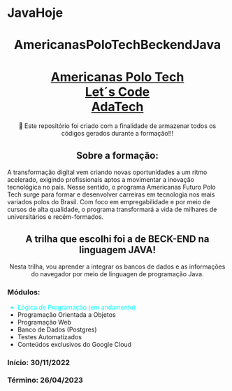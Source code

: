 # JavaHoje
<h1 align="center">AmericanasPoloTechBeckendJava</h1>

<h1 align="center">
    <a href="https://polotech.americanas.io/">
        Americanas Polo Tech
    </a><br>
    <a href="https://letscode.com.br/processos-seletivos">
        Let´s Code
    </a><br>
    <a href="https://ada.tech/">
        AdaTech
    </a>
</h1>
<p align="center">
    🚀 Este repositório foi criado com a finalidade de armazenar todos os códigos gerados durante a formação!!!
</p>

<h2 align="center">Sobre a formação:</h2>

<p>
    A transformação digital vem criando novas oportunidades a um ritmo acelerado, exigindo profissionais aptos a movimentar a inovação tecnológica no país.
    Nesse sentido, o programa Americanas Futuro Polo Tech surge para formar e desenvolver carreiras em tecnologia nos mais variados polos do Brasil.
    Com foco em empregabilidade e por meio de cursos de alta qualidade, o programa transformará a vida de milhares de universitários e recém-formados.
</p>

<h2 align="center">
    A trilha que escolhi foi a de BECK-END na linguagem JAVA!
</h2>
<p align="center">
    Nesta trilha, vou aprender a integrar os bancos de dados e as
    informações do navegador por meio de linguagen de programação Java.
</p>
<h3>Módulos:</h3>

<ul>
    <li style="color: aqua">Lógica de Programação (em andamento)</li>
    <li>Programação Orientada a Objetos</li>
    <li>Programação Web</li>
    <li>Banco de Dados (Postgres)</li>
    <li>Testes Automatizados</li>
    <li>Conteúdos exclusivos do Google Cloud</li>
</ul>
<h3>
    Início: 30/11/2022 <br/><br>
    Término: 26/04/2023
</h3>
